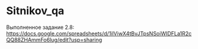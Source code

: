 # Sitnikov_qa
Выполненное задание 2.8: https://docs.google.com/spreadsheets/d/1ilViwX4tBvJTpsNSoiWIDFLa1R2cQQ88ZHAmmFo6lug/edit?usp=sharing